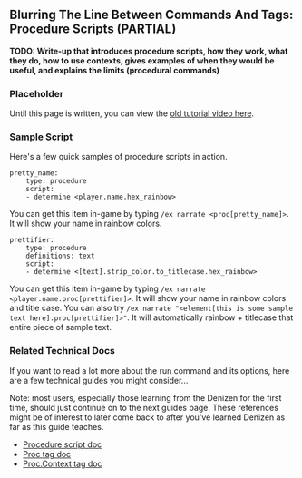 Blurring The Line Between Commands And Tags: Procedure Scripts (PARTIAL)
--------------------------------------------------------------

**TODO: Write-up that introduces procedure scripts, how they work, what they do, how to use contexts, gives examples of when they would be useful, and explains the limits (procedural commands)**

### Placeholder

Until this page is written, you can view the [old tutorial video here](https://one.denizenscript.com/denizen/vids/Procedure%20Scripts).

### Sample Script

Here's a few quick samples of procedure scripts in action.

```dscript_green
pretty_name:
    type: procedure
    script:
    - determine <player.name.hex_rainbow>
```

You can get this item in-game by typing `/ex narrate <proc[pretty_name]>`. It will show your name in rainbow colors.

```dscript_green
prettifier:
    type: procedure
    definitions: text
    script:
    - determine <[text].strip_color.to_titlecase.hex_rainbow>
```

You can get this item in-game by typing `/ex narrate <player.name.proc[prettifier]>`. It will show your name in rainbow colors and title case. You can also try `/ex narrate "<element[this is some sample text here].proc[prettifier]>"`. It will automatically rainbow + titlecase that entire piece of sample text.

### Related Technical Docs

If you want to read a lot more about the run command and its options, here are a few technical guides you might consider...

Note: most users, especially those learning from the Denizen for the first time, should just continue on to the next guides page. These references might be of interest to later come back to after you've learned Denizen as far as this guide teaches.

- [Procedure script doc](https://meta.denizenscript.com/Docs/Languages/procedure%20script%20containers)
- [Proc tag doc](https://meta.denizenscript.com/Docs/Tags/proc)
- [Proc.Context tag doc](https://meta.denizenscript.com/Docs/Tags/proc.context)
